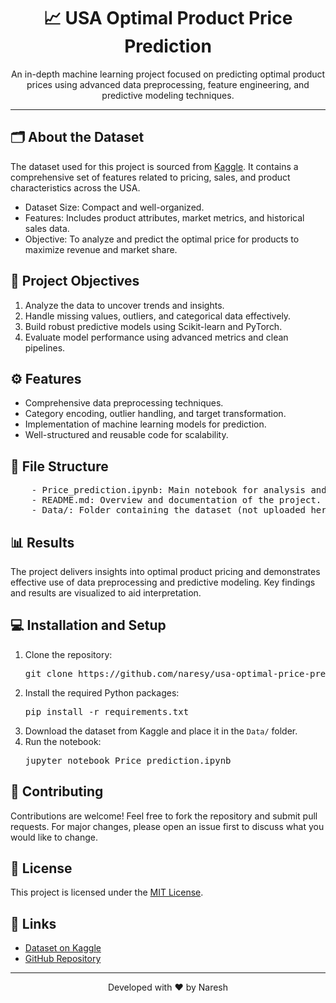 

<h1 align="center">📈 USA Optimal Product Price Prediction</h1>
<p align="center">
        An in-depth machine learning project focused on predicting optimal product prices using advanced data preprocessing, feature engineering, and predictive modeling techniques.
</p>
    
<hr>

<h2>🗂 About the Dataset</h2>
<p>
        The dataset used for this project is sourced from <a href="https://www.kaggle.com/datasets/asaniczka/usa-optimal-product-price-prediction">Kaggle</a>. It contains a comprehensive set of features related to pricing, sales, and product characteristics across the USA. 
</p>
<ul>
        <li>Dataset Size: Compact and well-organized.</li>
        <li>Features: Includes product attributes, market metrics, and historical sales data.</li>
        <li>Objective: To analyze and predict the optimal price for products to maximize revenue and market share.</li>
</ul>

<h2>🚀 Project Objectives</h2>
<ol>
        <li>Analyze the data to uncover trends and insights.</li>
        <li>Handle missing values, outliers, and categorical data effectively.</li>
        <li>Build robust predictive models using Scikit-learn and PyTorch.</li>
        <li>Evaluate model performance using advanced metrics and clean pipelines.</li>
</ol>

<h2>⚙️ Features</h2>
<ul>
        <li>Comprehensive data preprocessing techniques.</li>
        <li>Category encoding, outlier handling, and target transformation.</li>
        <li>Implementation of machine learning models for prediction.</li>
        <li>Well-structured and reusable code for scalability.</li>
</ul>

<h2>📁 File Structure</h2>
<pre>
    - Price_prediction.ipynb: Main notebook for analysis and modeling.
    - README.md: Overview and documentation of the project.
    - Data/: Folder containing the dataset (not uploaded here; download from Kaggle).
</pre>

<h2>📊 Results</h2>
<p>
        The project delivers insights into optimal product pricing and demonstrates effective use of data preprocessing and predictive modeling. Key findings and results are visualized to aid interpretation.
</p>

<h2>💻 Installation and Setup</h2>
<ol>
        <li>Clone the repository:</li>
        <pre>git clone https://github.com/naresy/usa-optimal-price-prediction.git</pre>
        <li>Install the required Python packages:</li>
        <pre>pip install -r requirements.txt</pre>
        <li>Download the dataset from Kaggle and place it in the <code>Data/</code> folder.</li>
        <li>Run the notebook:</li>
        <pre>jupyter notebook Price_prediction.ipynb</pre>
</ol>

<h2>🙌 Contributing</h2>
<p>
        Contributions are welcome! Feel free to fork the repository and submit pull requests. For major changes, please open an issue first to discuss what you would like to change.
</p>

<h2>📄 License</h2>
<p>
        This project is licensed under the <a href="LICENSE">MIT License</a>.
</p>

<h2>🔗 Links</h2>
<ul>
        <li><a href="https://www.kaggle.com/datasets/asaniczka/usa-optimal-product-price-prediction">Dataset on Kaggle</a></li>
        <li><a href="https://github.com/naresy/usa-optimal-price-prediction">GitHub Repository</a></li>
</ul>

<hr>
<p align="center">Developed with ❤️ by Naresh</p>

